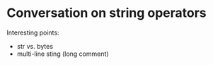 # Conversation on string operators

Interesting points:

* str vs. bytes
* multi-line sting (long comment)
